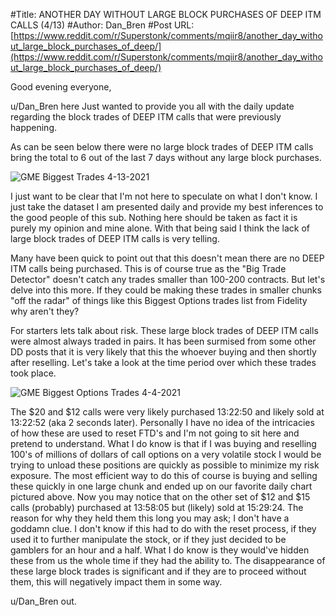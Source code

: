 #Title: ANOTHER DAY WITHOUT LARGE BLOCK PURCHASES OF DEEP ITM CALLS (4/13)
#Author: Dan_Bren
#Post URL: [https://www.reddit.com/r/Superstonk/comments/mqiir8/another_day_without_large_block_purchases_of_deep/](https://www.reddit.com/r/Superstonk/comments/mqiir8/another_day_without_large_block_purchases_of_deep/)


Good evening everyone,

u/Dan_Bren here Just wanted to provide you all with the daily update regarding the block trades of DEEP ITM calls that were previously happening.

As can be seen below there were no large block trades of DEEP ITM calls bring the total to 6 out of the last 7 days without any large block purchases.

![GME Biggest Trades 4-13-2021](https://preview.redd.it/sfgloyxjs1t61.png?width=1227&format=png&auto=webp&s=2c661aa49ad4ed79158738a3ba492bbd19ccf981)

I just want to be clear that I'm not here to speculate on what I don't know. I just take the dataset I am presented daily and provide my best inferences to the good people of this sub.  Nothing here should be taken as fact it is purely my opinion and mine alone.  With that being said I think the lack of large block trades of DEEP ITM calls is very telling.

Many have been quick to point out that this doesn't mean there are no DEEP ITM calls being purchased.  This is of course true as the "Big Trade Detector" doesn't catch any trades smaller than 100-200 contracts. But let's delve into this more. If they could be making these trades in smaller chunks "off the radar" of things like this Biggest Options trades list from Fidelity why aren't they?

For starters lets talk about risk. These large block trades of DEEP ITM calls were almost always traded in pairs. It has been surmised from some other DD posts that it is very likely that this the whoever buying and then shortly after reselling. Let's take a look at the time period over which these trades took place.

![GME Biggest Options Trades 4-4-2021](https://preview.redd.it/e0tyatsny1t61.jpg?width=1222&format=pjpg&auto=webp&s=04c94f073c9d3cc4fd00f1fb6f593b50f86dc86a)

The $20 and $12 calls were very likely purchased 13:22:50 and likely sold at 13:22:52 (aka 2 seconds later). Personally I have no idea of the intricacies of how these are used to reset FTD's and I'm not going to sit here and pretend to understand. What I do know is that if I was buying and reselling 100's of millions of dollars of call options on a very volatile stock I would be trying to unload these positions are quickly as possible to minimize my risk exposure. The most efficient way to do this of course is buying and selling these quickly in one large chunk and ended up on our favorite daily chart pictured above.  Now you may notice that on the other set of $12 and $15 calls (probably) purchased at 13:58:05 but (likely) sold at 15:29:24. The reason for why they held them this long you may ask; I don't have a goddamn clue.  I don't know if this had to do with the reset process, if they used it to further manipulate the stock, or if they just decided to be gamblers for an hour and a half. What I do know is they would've hidden these from us the whole time if they had the ability to. The disappearance of these large block trades is significant and if they are to proceed without them, this will negatively impact them in some way.

u/Dan_Bren out.